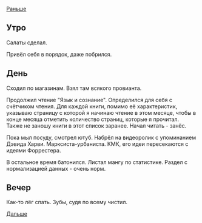 [Раньше](2021.01.04.md)  
## Утро
Салаты сделал.

Привёл себя в порядок, даже побрился.
## День
Сходил по магазинам. Взял там всякого провианта.

Продолжил чтение "Язык и сознание". Определился для себя с счётчиком чтения. Для каждой книги, помимо её характеристик, указываю страницу с которой я начинаю чтение в этом месяце, чтобы в конце месяца отметить количество страниц, которые я прочитал.  
Также не заношу книги в этот список заранее. Начал читать - занёс.

Пока мыл посуду, смотрел ютуб. Набрёл на видеоролик с упоминанием Дэвида Харви. Марксиста-урбаниста. КМК, его идеи пересекаются с идеями Форрестера.

В остальное время батонился. Листал мангу по статистике. Раздел с нормализацией данных - очень норм.
## Вечер
Как-то лёг спать. Зубы, судя по всему чистил.

[Дальше](2021.01.06.md)
